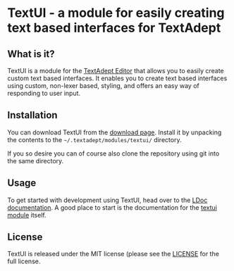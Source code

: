 TextUI - a module for easily creating text based interfaces for TextAdept
=========================================================================

What is it?
-----------

TextUI is a module for the [TextAdept Editor](http://code.google.com/p/textadept/)
that allows you to easily create custom text based interfaces. It enables you to
create text based interfaces using custom, non-lexer based, styling, and offers
an easy way of responding to user input.

Installation
------------

You can download TextUI from the [download page](https://github.com/nilnor/textui/downloads).
Install it by unpacking the contents to the `~/.textadept/modules/textui/` directory.

If you so desire you can of course also clone the repository using git into the
same directory.

Usage
-----

To get started with development using TextUI, head over to the
[LDoc documentation](http://nilnor.github.com/textui/docs). A good place to start is
the documentation for the
[textui module](http://nilnor.github.com/textui/docs/modules/_M.textui.html) itself.

License
-------

TextUI is released under the MIT license (please see the
[LICENSE](https://github.com/nilnor/textui/blob/master/LICENSE) for the full license.
